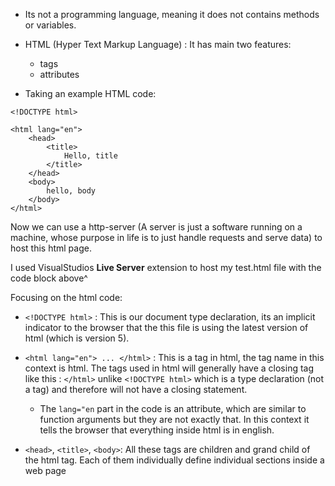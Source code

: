 - Its not a programming language, meaning it does not contains methods or variables.

- HTML (Hyper Text Markup Language) : It has main two features:
	- tags
	- attributes
	
- Taking an example HTML code:
```
<!DOCTYPE html>

<html lang="en">
	<head>
		<title>
			Hello, title
		</title>
	</head>
	<body>
		hello, body
	</body>
</html>
```
Now we can use a http-server (A server is just a software running on a machine, whose purpose in life is to just handle requests and serve data) to host this html page.

I used VisualStudios **Live Server** extension to host my test.html file with the code block above^

Focusing on the html code:
-  `<!DOCTYPE html>` : This is our document type declaration, its an implicit indicator to the browser that the this file is using the latest version of html (which is version 5). 

- `<html lang="en"> ... </html>` : This is a tag in html, the tag name in this context is html. The tags used in html will generally have a closing tag like this : `</html>` unlike `<!DOCTYPE html>` which is a type declaration (not a tag) and therefore will not have a closing statement.
	- The `lang="en` part in the code is an attribute, which are similar to function arguments but they are not exactly that. In this context it tells the browser that everything inside html is in english.

- `<head>`, `<title>`, `<body>`: All these tags are children and grand child of the html tag. Each of them individually define individual sections inside a web page